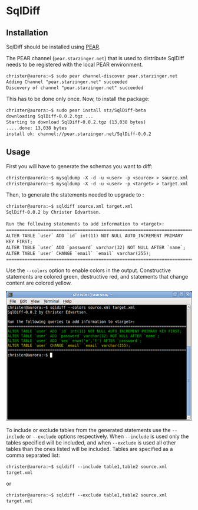 SqlDiff
=======
Installation
------------
SqlDiff should be installed using [PEAR](http://pear.php.net/).

The PEAR channel (`pear.starzinger.net`) that is used to distribute SqlDiff needs to be registered with the local PEAR environment.

    christer@aurora:~$ sudo pear channel-discover pear.starzinger.net
    Adding Channel "pear.starzinger.net" succeeded
    Discovery of channel "pear.starzinger.net" succeeded

This has to be done only once. Now, to install the package:

    christer@aurora:~$ sudo pear install stz/SqlDiff-beta
    downloading SqlDiff-0.0.2.tgz ...
    Starting to download SqlDiff-0.0.2.tgz (13,038 bytes)
    .....done: 13,038 bytes
    install ok: channel://pear.starzinger.net/SqlDiff-0.0.2
    
Usage
-----
First you will have to generate the schemas you want to diff:

    christer@aurora:~$ mysqldump -X -d -u <user> -p <source> > source.xml
    christer@aurora:~$ mysqldump -X -d -u <user> -p <target> > target.xml
    
Then, to generate the statements needed to upgrade <target> to <source>:    
     
    christer@aurora:~$ sqldiff source.xml target.xml 
    SqlDiff-0.0.2 by Christer Edvartsen.

    Run the following statements to add information to <target>:
    ================================================================================
    ALTER TABLE `user` ADD `id` int(11) NOT NULL AUTO_INCREMENT PRIMARY KEY FIRST;
    ALTER TABLE `user` ADD `password` varchar(32) NOT NULL AFTER `name`;
    ALTER TABLE `user` CHANGE `email` `email` varchar(255);
    ================================================================================

Use the `--colors` option to enable colors in the output. Constructive statements are colored green, destructive red, and statements that change content are colored yellow.

![Screenshot](https://github.com/christeredvartsen/sqldiff/raw/master/screenshots/sqldiff-colors.png "Output when using the --colors option")

To include or exclude tables from the generated statements use the `--include` or `--exclude` options respectively. When `--include` is used only the tables specified will be included, and when `--exclude` is used all other tables than the ones listed will be included. Tables are specified as a comma separated list:

    christer@aurora:~$ sqldiff --include table1,table2 source.xml target.xml
    
or
 
    christer@aurora:~$ sqldiff --exclude table1,table2 source.xml target.xml    